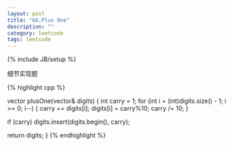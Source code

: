 ```yaml
---
layout: post
title: "66.Plus One"
description: ""
category: leetcode
tags: leetcode
---
```

{% include JB/setup %}

细节实现题

{% highlight cpp %}

vector<int> plusOne(vector<int>& digits) {
  int carry = 1;
  for (int i = (int)digits.size() - 1; i >= 0; i--) {
    carry += digits[i];
    digits[i] = carry%10;
    carry /= 10;
  }
  
  if (carry) digits.insert(digits.begin(), carry);
  
  return digits;
}
{% endhighlight %}